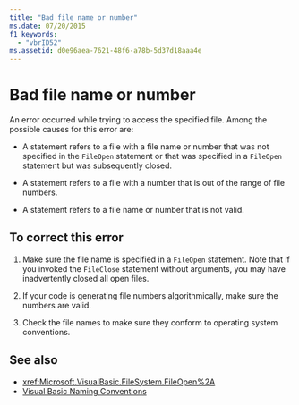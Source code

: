 ```yaml
---
title: "Bad file name or number"
ms.date: 07/20/2015
f1_keywords: 
  - "vbrID52"
ms.assetid: d0e96aea-7621-48f6-a78b-5d37d18aaa4e
---
```

# Bad file name or number
An error occurred while trying to access the specified file. Among the possible causes for this error are:  
  
- A statement refers to a file with a file name or number that was not specified in the `FileOpen` statement or that was specified in a `FileOpen` statement but was subsequently closed.  
  
- A statement refers to a file with a number that is out of the range of file numbers.  
  
- A statement refers to a file name or number that is not valid.  
  
## To correct this error  
  
1. Make sure the file name is specified in a `FileOpen` statement. Note that if you invoked the `FileClose` statement without arguments, you may have inadvertently closed all open files.  
  
2. If your code is generating file numbers algorithmically, make sure the numbers are valid.  
  
3. Check the file names to make sure they conform to operating system conventions.  
  
## See also

- <xref:Microsoft.VisualBasic.FileSystem.FileOpen%2A>
- [Visual Basic Naming Conventions](../../../visual-basic/programming-guide/program-structure/naming-conventions.md)
